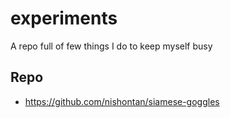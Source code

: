 # experiments
A repo full of few things I do to keep myself busy

## Repo
- https://github.com/nishontan/siamese-goggles

